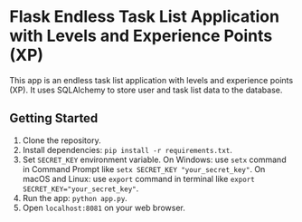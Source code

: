 # Flask Endless Task List Application with Levels and Experience Points (XP)

This app is an endless task list application with levels and experience points (XP). It uses SQLAlchemy to store user and task list data to the database.

## Getting Started

1. Clone the repository.
2. Install dependencies: `pip install -r requirements.txt`.
3. Set `SECRET_KEY` environment variable. On Windows: use `setx` command in Command Prompt like `setx SECRET_KEY "your_secret_key"`. On macOS and Linux: use `export` command in terminal like `export SECRET_KEY="your_secret_key"`.
4. Run the app: `python app.py`.
5. Open `localhost:8081` on your web browser.